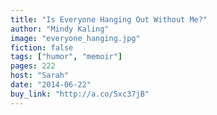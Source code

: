 ```yaml
---
title: "Is Everyone Hanging Out Without Me?"
author: "Mindy Kaling"
image: "everyone_hanging.jpg"
fiction: false
tags: ["humor", "memoir"]
pages: 222
host: "Sarah"
date: "2014-06-22"
buy_link: "http://a.co/5xc37jB"
---
```

